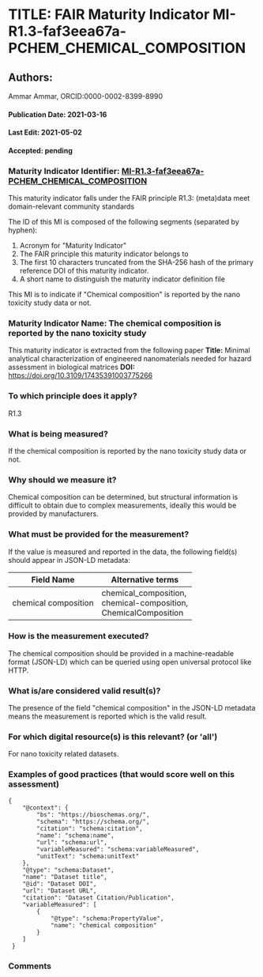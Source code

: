 # TITLE: FAIR Maturity Indicator MI-R1.3-faf3eea67a-PCHEM_CHEMICAL_COMPOSITION

## Authors: 
Ammar Ammar, ORCID:0000-0002-8399-8990

#### Publication Date: 2021-03-16
#### Last Edit: 2021-05-02
#### Accepted: pending

### Maturity Indicator Identifier: [MI-R1.3-faf3eea67a-PCHEM_CHEMICAL_COMPOSITION](https://w3id.org/fair/maturity_indicator/terms/Gen2/MI-R1.3-faf3eea67a-PCHEM_CHEMICAL_COMPOSITION)

This maturity indicator falls under the FAIR principle R1.3:
(meta)data meet domain-relevant community standards

The ID of this MI is composed of the following segments (separated by hyphen):
1. Acronym for "Maturity Indicator"
1. The FAIR principle this maturity indicator belongs to
1. The first 10 characters truncated from the SHA-256 hash of the primary reference DOI of this maturity indicator.
1. A short name to distinguish the maturity indicator definition file

This MI is to indicate if "Chemical composition" is reported by the nano toxicity study data or not.

### Maturity Indicator Name:  The chemical composition is reported by the nano toxicity study

This maturity indicator is extracted from the following paper 
**Title:** Minimal analytical characterization of engineered nanomaterials needed for hazard assessment in biological matrices
**DOI:** https://doi.org/10.3109/17435391003775266

### To which principle does it apply?  
R1.3

### What is being measured?
If the chemical composition is reported by the nano toxicity study data or not.

### Why should we measure it?
Chemical composition can be determined, but structural
information is difficult to obtain due to complex measurements,
ideally this would be provided by manufacturers.

### What must be provided for the measurement?
If the value is measured and reported in the data, the following field(s) should appear in JSON-LD metadata: 

| Field Name            | Alternative terms                                                      |
| --------------------- | ---------------------------------------------------------------------- |
| chemical composition  | chemical_composition,<br>chemical-composition,<br>ChemicalComposition  |

### How is the measurement executed?
The chemical composition should be provided in a machine-readable format (JSON-LD) which can be queried using open universal protocol like HTTP.

### What is/are considered valid result(s)?
The presence of the field "chemical composition" in the JSON-LD metadata means the measurement is reported which is the valid result.

### For which digital resource(s) is this relevant? (or 'all')
For nano toxicity related datasets.  

### Examples of good practices (that would score well on this assessment)
```{json}
{
 	"@context": {
 		"bs": "https://bioschemas.org/",
 		"schema": "https://schema.org/",
 		"citation": "schema:citation",
 		"name": "schema:name",
 		"url": "schema:url",
 		"variableMeasured": "schema:variableMeasured",
 		"unitText": "schema:unitText"
 	},
 	"@type": "schema:Dataset",
 	"name": "Dataset title",
 	"@id": "Dataset DOI",
 	"url": "Dataset URL",
 	"citation": "Dataset Citation/Publication",
 	"variableMeasured": [
 		{
 			"@type": "schema:PropertyValue",
 			"name": "chemical composition"
 		}
 	]
 }
```

### Comments

